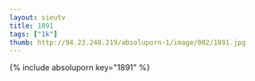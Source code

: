 ```yaml
--- 
layout: sieutv
title: 1891
tags: ["1k"]
thumb: http://94.23.248.219/absoluporn-1/image/002/1891.jpg
---
```

{% include absoluporn key="1891" %} 

